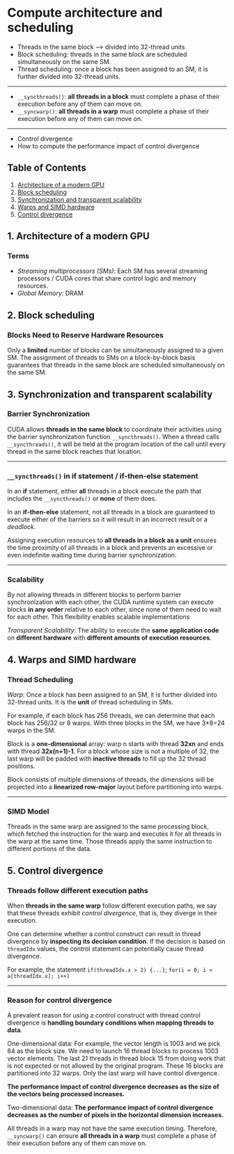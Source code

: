 # Compute architecture and scheduling

- Threads in the same block --> divided into 32-thread units
- Block scheduling: threads in the same block are scheduled simultaneously on the same SM. 
- Thread scheduling: once a block has been assigned to an SM, it is further divided into 32-thread units.
---
- `__syncthreads()`: **all threads in a block** must complete a phase of their execution before any of them can move on.
-  `__syncwarp()`: **all threads in a warp** must complete a phase of their execution before any of them can move on.
---
-  Control divergence
-  How to compute the performance impact of control divergence


## Table of Contents
1. [Architecture of a modern GPU](#1-architecture-of-a-modern-gpu)
2. [Block scheduling](#2-block-scheduling)
3. [Synchronization and transparent scalability](#3-synchronization-and-transparent-scalability)
4. [Warps and SIMD hardware](#4-warps-and-simd-hardware)
5. [Control divergence](#5-control-divergence)

## 1. Architecture of a modern GPU

### Terms
- *Streaming multiprocessors (SMs)*: Each SM has several streaming processors / CUDA cores that share control logic and memory resources.
- *Global Memory*: DRAM

## 2. Block scheduling

### Blocks Need to Reserve Hardware Resources

Only a **limited** number of blocks can be simultaneously assigned to a given SM. The assignment of threads to SMs on a block-by-block basis guarantees that threads in the same block are scheduled simultaneously on the same SM. 

## 3. Synchronization and transparent scalability

### Barrier Synchronization

CUDA allows **threads in the same block** to coordinate their activities using the barrier synchronization function `__syncthreads()`. When a thread calls `__syncthreads()`, it will be held at the program location of the call until every thread in the same block reaches that location. 

---

### `__syncthreads()` in if statement / if-then-else statement

In an **if** statement, either **all** threads in a block execute the path that includes the `__syncthreads()` or **none** of them does.

In an **if-then-else** statement, not all threads in a block are guaranteed to execute either of the barriers so it will result in an incorrect result or a *deadlock*.

Assigning execution resources to **all threads in a block as a unit** ensures the time proximity of all threads in a block and prevents an excessive or even indefinite waiting time during barrier synchronization.

---

### Scalability

By not allowing threads in different blocks to perform barrier synchronization with each other, the CUDA runtime system can execute blocks **in any order** relative to each other, since none of them need to wait for each other. This flexibility enables scalable implementations

*Transparent Scalability*: The ability to execute the **same application code** on **different hardware** with **different amounts of execution resources**.

## 4. Warps and SIMD hardware

### Thread Scheduling

*Warp*: Once a block has been assigned to an SM, it is further divided into 32-thread units. It is the **unit** of thread scheduling in SMs.

For example, if each block has 256 threads, we can determine that each block has 256/32 or 8 warps. With three blocks in the SM, we have 3*8=24 warps in the SM.

Block is a **one-dimensional** array: warp n starts with thread **32xn** and ends with thread **32x(n+1)-1**. For a block whose size is not a multiple of 32, the last warp will be padded with **inactive threads** to fill up the 32 thread positions.

Block consists of multiple dimensions of threads, the dimensions will be projected into a **linearized row-major** layout before partitioning into warps.

---

### SIMD Model

Threads in the same warp are assigned to the same processing block, which fetched the instruction for the warp and executes it for all threads in the warp at the same time. Those threads apply the same instruction to different portions of the data.

## 5. Control divergence

### Threads follow different execution paths

When **threads in the same warp** follow different execution paths, we say that these threads exhibit *control divergence*, that is, they diverge in their execution. 

One can determine whether a control construct can result in thread divergence by **inspecting its decision condition**. If the decision is based on `threadIdx` values, the control statement can potentially cause thread divergence.

For example, the statement `if(threadIdx.x > 2) {...}`; `for(i = 0; i < a[threadIdx.x]; i++)`

---

### Reason for control divergence

A prevalent reason for using a control construct with thread control divergence is **handling boundary conditions when mapping threads to data**. 

One-dimensional data: For example, the vector length is 1003 and we pick 64 as the block size. We need to launch 16 thread blocks to process 1003 vector elements. The last 21 threads in thread block 15 from doing work that is not expected or not allowed by the original program. These 16 blocks are partitioned into 32 warps. Only the last warp will have control divergence.

**The performance impact of control divergence decreases as the size of the vectors being processed increases.** 

Two-dimensional data: **The performance impact of control divergence decreases as the number of pixels in the horizontal dimension increases.**

All threads in a warp may not have the same execution timing. Therefore, `__syncwarp()` can ensure **all threads in a warp** must complete a phase of their execution before any of them can move on.
